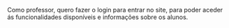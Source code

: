 Como professor, quero fazer o login para entrar no site, para poder aceder ás funcionalidades disponíveis e informações sobre os alunos.

